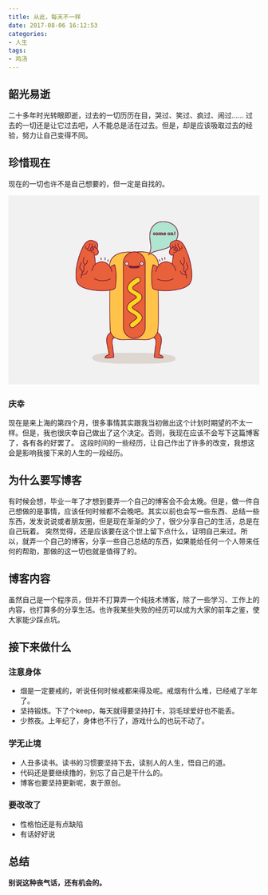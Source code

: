 ```yaml
---
title: 从此，每天不一样
date: 2017-08-06 16:12:53
categories:
- 人生
tags:
- 鸡汤
---
```

## 韶光易逝

二十多年时光转眼即逝，过去的一切历历在目，哭过、笑过、疯过、闹过......
过去的一切还是让它过去吧，人不能总是活在过去。但是，却是应该吸取过去的经验，努力让自己变得不同。

<!-- more -->

## 珍惜现在

现在的一切也许不是自己想要的，但一定是自找的。

<img src="/images/come_on.jpg" class="full-image" alt="加油" title="加油"/>

### 庆幸

现在是来上海的第四个月，很多事情其实跟我当初做出这个计划时期望的不太一样。但是，我也很庆幸自己做出了这个决定。否则，我现在应该不会写下这篇博客了，各有各的好罢了。
这段时间的一些经历，让自己作出了许多的改变，我想这会是影响我接下来的人生的一段经历。

## 为什么要写博客

有时候会想，毕业一年了才想到要弄一个自己的博客会不会太晚。但是，做一件自己想做的是事情，应该任何时候都不会晚吧。其实以前也会写一些东西、总结一些东西，发发说说或者朋友圈，但是现在渐渐的少了，很少分享自己的生活，总是在自己玩着。
突然觉得，还是应该要在这个世上留下点什么，证明自己来过。所以，就弄一个自己的博客，分享一些自己总结的东西，如果能给任何一个人带来任何的帮助，那做的这一切也就是值得了的。

## 博客内容

虽然自己是一个程序员，但并不打算弄一个纯技术博客，除了一些学习、工作上的内容，也打算多的分享生活。也许我某些失败的经历可以成为大家的前车之鉴，使大家能少踩点坑。

## 接下来做什么

### 注意身体

- 烟是一定要戒的，听说任何时候戒都来得及呢。戒烟有什么难，已经戒了半年了。
- 坚持锻炼。下了个keep，每天就得要坚持打卡，羽毛球爱好也不能丢。
- 少熬夜。上年纪了，身体也不行了，游戏什么的也玩不动了。

### 学无止境

- 人丑多读书。读书的习惯要坚持下去，读别人的人生，悟自己的道。
- 代码还是要继续撸的，别忘了自己是干什么的。
- 博客也要坚持更新呢，衷于原创。

### 要改改了

- 性格怕还是有点缺陷
- 有话好好说

## 总结

**别说这种丧气话，还有机会的。**




